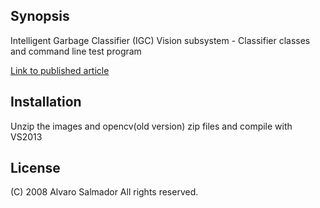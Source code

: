 ## Synopsis

Intelligent Garbage Classifier (IGC) Vision subsystem - Classifier classes and command line test program

[Link to published article](http://www.ijimai.org/journal/sites/default/files/IJIMAI1-1-5.pdf)

## Installation

Unzip the images and opencv(old version) zip files and compile with VS2013

## License

(C) 2008 Alvaro Salmador
All rights reserved.


